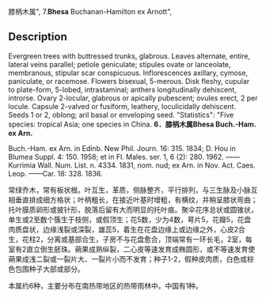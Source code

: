 膝柄木属",
7.**Bhesa** Buchanan-Hamilton ex Arnott",

## Description
Evergreen trees with buttressed trunks, glabrous. Leaves alternate, entire, lateral veins parallel; petiole geniculate; stipules ovate or lanceolate, membranous, stipular scar conspicuous. Inflorescences axillary, cymose, paniculate, or racemose. Flowers bisexual, 5-merous. Disk fleshy, cupular to plate-form, 5-lobed, intrastaminal; anthers longitudinally dehiscent, introrse. Ovary 2-locular, glabrous or apically pubescent; ovules erect, 2 per locule. Capsule 2-valved or fusiform, leathery, loculicidally dehiscent. Seeds 1 or 2, oblong; aril basal or enveloping seed.
  "Statistics": "Five species: tropical Asia; one species in China.
**6．膝柄木属Bhesa Buch.-Ham. ex Arn.**

Buch.-Ham. ex Arn. in Edinb. New Phil. Journ. 16: 315. 1834; D. Hou in Blumea Suppl. 4: 150. 1958; et in Fl. Males. ser. 1, 6 (2): 280. 1962. ——Kurrimia Wall. Num. List. n. 4334. 1831, nom. nud; ex Arn. in Nov. Act. Caes. Leop. ——Car. 18: 328. 1836.

常绿乔木，常有板状根。叶互生，革质，侧脉整齐，平行排列，与三生脉及小脉互相垂直排成细方格状；叶柄粗长，在接近叶基时增粗，有横纹，并稍呈膝状弯曲；托叶膜质卵形或披针形，脱落后留有大而明显的托叶痕。聚伞花序总状或圆锥状，单生或2至数个簇生于枝侧，或假顶生；花5数，少为4数，萼片5，花瓣5，花盘肉质盘状，边缘浅裂或深裂，雄蕊5，着生在花盘边缘上或边缘之外，心皮2合生，花柱2，分离或基部合生，子房不与花盘愈合，顶端常有一环长毛，2室，每室有2直立倒生胚珠。蒴果成熟纵裂，二心皮等速发育成椭圆形，或不等速发育使蒴果成浅二裂或一裂片大、一裂片小而不发育；种子1-2，假种皮肉质，白色或棕色包围种子大部或部分。

本属约6种，主要分布在南热带地区的热带雨林中。中国有1种。
